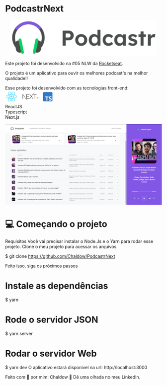 # PodcastrNext

<p align="center">
  <img width="470" src="podcastrnext/public/logo.svg">
</p>

Este projeto foi desenvolvido na #05 NLW da [Rocketseat](https://rocketseat.com.br/). 

O projeto é um aplicativo para ouvir os melhores podcast's na melhor qualidade!!

Esse projeto foi desenvolvido com as tecnologias front-end:<br>
<img src="podcastrnext/public/tech-logos.png"/><br>
ReactJS<br>
Typescript<br>
Next.js<br>



<img src="podcastrnext/public/imagem_2021-08-15_220102.png"/>

# 💻 Começando o projeto

Requisitos
Você vai precisar instalar o Node.Js e o Yarn para rodar esse projeto.
Clone o meu projeto para acessar os arquivos

$ git clone https://github.com/Chaldow/PodcastrNext

Feito isso, siga os próximos passos

# Instale as dependências
$ yarn

# Rode o servidor JSON
$ yarn server

# Rodar o servidor Web
$ yarn dev
O aplicativo estará disponível na url: http://localhost:3000


Feito com 💜 por mim: Chaldow 👋 Dê uma olhada no meu LinkedIn.

